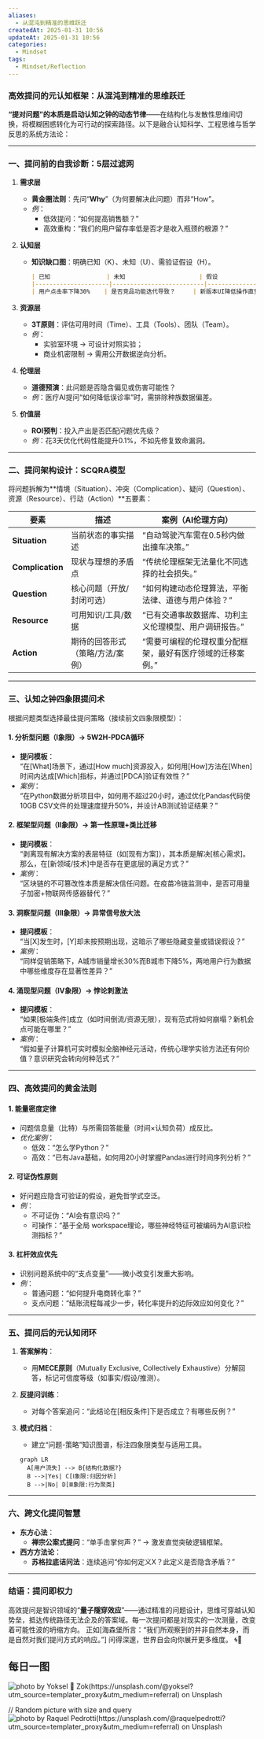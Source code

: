 ```yaml
---
aliases:
  - 从混沌到精准的思维跃迁
createdAt: 2025-01-31 10:56
updateAt: 2025-01-31 10:56
categories:
  - Mindset
tags:
  - Mindset/Reflection
---
```

### **高效提问的元认知框架：从混沌到精准的思维跃迁**  
**“提对问题”的本质是启动认知之钟的动态节律**——在结构化与发散性思维间切换，将模糊困惑转化为可行动的探索路径。以下是融合认知科学、工程思维与哲学反思的系统方法论：

---

### **一、提问前的自我诊断：5层过滤网**
1. **需求层**  
   - **黄金圈法则**：先问“**Why**”（为何要解决此问题）而非“How”。  
   - *例*：  
     - 低效提问：“如何提高销售额？”  
     - 高效重构：“我们的用户留存率低是否才是收入瓶颈的根源？”  

2. **认知层**  
   - **知识缺口图**：明确已知（K）、未知（U）、需验证假设（H）。  
     ```markdown  
     | 已知                | 未知                     | 假设                  |  
     |---------------------|--------------------------|-----------------------|  
     | 用户点击率下降30%    | 是否竞品功能迭代导致？     | 新版本UI降低操作直觉   |  
     ```  

3. **资源层**  
   - **3T原则**：评估可用时间（Time）、工具（Tools）、团队（Team）。  
   - *例*：  
     - 实验室环境 → 可设计对照实验；  
     - 商业机密限制 → 需用公开数据逆向分析。  

4. **伦理层**  
   - **道德预演**：此问题是否隐含偏见或伤害可能性？  
   - *例*：医疗AI提问“如何降低误诊率”时，需排除种族数据偏差。  

5. **价值层**  
   - **ROI预判**：投入产出是否匹配问题优先级？  
   - *例*：花3天优化代码性能提升0.1%，不如先修复致命漏洞。  

---

### **二、提问架构设计：SCQRA模型**  
将问题拆解为**情境（Situation）、冲突（Complication）、疑问（Question）、资源（Resource）、行动（Action）**五要素：  

| **要素**       | **描述**                                  | **案例（AI伦理方向）**                          |  
|----------------|------------------------------------------|----------------------------------------------|  
| **Situation**  | 当前状态的事实描述                          | “自动驾驶汽车需在0.5秒内做出撞车决策。”           |  
| **Complication**| 现状与理想的矛盾点                          | “传统伦理框架无法量化不同选择的社会损失。”          |  
| **Question**   | 核心问题（开放/封闭可选）                    | “如何构建动态伦理算法，平衡法律、道德与用户体验？”   |  
| **Resource**   | 可用知识/工具/数据                          | “已有交通事故数据库、功利主义伦理模型、用户调研报告。”|  
| **Action**     | 期待的回答形式（策略/方法/案例）              | “需要可编程的伦理权重分配框架，最好有医疗领域的迁移案例。”|  

---

### **三、认知之钟四象限提问术**  
根据问题类型选择最佳提问策略（接续前文四象限模型）：  

#### **1. 分析型问题（Ⅰ象限）→ 5W2H-PDCA循环**  
- **提问模板**：  
  “在[What]场景下，通过[How much]资源投入，如何用[How]方法在[When]时间内达成[Which]指标，并通过[PDCA]验证有效性？”  
- *案例*：  
  “在Python数据分析项目中，如何用不超过20小时，通过优化Pandas代码使10GB CSV文件的处理速度提升50%，并设计AB测试验证结果？”  

#### **2. 框架型问题（Ⅱ象限）→ 第一性原理+类比迁移**  
- **提问模板**：  
  “剥离现有解决方案的表层特征（如[现有方案]），其本质是解决[核心需求]。那么，在[新领域/技术]中是否存在更底层的满足方式？”  
- *案例*：  
  “区块链的不可篡改性本质是解决信任问题。在疫苗冷链监测中，是否可用量子加密+物联网传感器替代？”  

#### **3. 洞察型问题（Ⅲ象限）→ 异常信号放大法**  
- **提问模板**：  
  “当[X]发生时，[Y]却未按预期出现，这暗示了哪些隐藏变量或错误假设？”  
- *案例*：  
  “同样促销策略下，A城市销量增长30%而B城市下降5%，两地用户行为数据中哪些维度存在显著性差异？”  

#### **4. 涌现型问题（Ⅳ象限）→ 悖论刺激法**  
- **提问模板**：  
  “如果[极端条件]成立（如时间倒流/资源无限），现有范式将如何崩塌？新机会点可能在哪里？”  
- *案例*：  
  “假如量子计算机可实时模拟全脑神经元活动，传统心理学实验方法还有何价值？意识研究会转向何种范式？”  

---

### **四、高效提问的黄金法则**  
#### **1. 能量密度定律**  
- 问题信息量（比特）与所需回答能量（时间×认知负荷）成反比。  
- *优化案例*：  
  - 低效：“怎么学Python？”  
  - 高效：“已有Java基础，如何用20小时掌握Pandas进行时间序列分析？”  

#### **2. 可证伪性原则**  
- 好问题应隐含可验证的假设，避免哲学式空泛。  
- *例*：  
  - 不可证伪：“AI会有意识吗？”  
  - 可操作：“基于全局 workspace理论，哪些神经特征可被编码为AI意识检测指标？”  

#### **3. 杠杆效应优先**  
- 识别问题系统中的“支点变量”——微小改变引发重大影响。  
- *例*：  
  - 普通问题：“如何提升电商转化率？”  
  - 支点问题：“结账流程每减少一步，转化率提升的边际效应如何变化？”  

---

### **五、提问后的元认知闭环**  
1. **答案解构**：  
   - 用**MECE原则**（Mutually Exclusive, Collectively Exhaustive）分解回答，标记可信度等级（如事实/假设/推测）。  

2. **反提问训练**：  
   - 对每个答案追问：“此结论在[相反条件]下是否成立？有哪些反例？”  

3. **模式归档**：  
   - 建立“问题-策略”知识图谱，标注四象限类型与适用工具。  
   ```mermaid  
   graph LR  
     A[用户流失] --> B{结构化数据?}  
     B -->|Yes| C[Ⅰ象限:归因分析]  
     B -->|No| D[Ⅲ象限:行为聚类]  
   ```  

---

### **六、跨文化提问智慧**  
- **东方心法**：  
  - **禅宗公案式提问**：“单手击掌何声？” → 激发直觉突破逻辑框架。  
- **西方方法论**：  
  - **苏格拉底诘问法**：连续追问“你如何定义X？此定义是否隐含矛盾？”  

---

### **结语：提问即权力**  
高效提问是智识领域的“**量子隧穿效应**”——通过精准的问题设计，思维可穿越认知势垒，抵达传统路径无法企及的答案域。每一次提问都是对现实的一次测量，改变着可能性波的坍缩方向。
正如[海森堡所言：“我们所观察到的并非自然本身，而是自然对我们提问方式的响应。”] 问得深邃，世界自会向你展开更多维度。 🌀🔭

## 每日一图
![photo by Yoksel 🌿 Zok(https://unsplash.com/@yoksel?utm_source=templater_proxy&utm_medium=referral) on Unsplash](https://images.unsplash.com/photo-1704049492643-e4d894759972?crop=entropy&cs=srgb&fm=jpg&ixid=M3w2NDU1OTF8MHwxfHJhbmRvbXx8fHx8fHx8fDE3MzgyOTIyMDV8&ixlib=rb-4.0.3&q=85&w=800&h=600)

// Random picture with size and query
![photo by Raquel Pedrotti(https://unsplash.com/@raquelpedrotti?utm_source=templater_proxy&utm_medium=referral) on Unsplash](https://images.unsplash.com/photo-1534030665069-90e016e995e5?crop=entropy&cs=srgb&fm=jpg&ixid=M3w2NDU1OTF8MHwxfHJhbmRvbXx8fHx8fHx8fDE3MzgyOTIyMDZ8&ixlib=rb-4.0.3&q=85&w=800&h=800)
